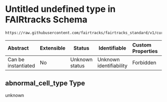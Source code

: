 # Untitled undefined type in FAIRtracks Schema

```txt
https://raw.githubusercontent.com/fairtracks/fairtracks_standard/v1/current/json/schema/fairtracks.schema.json#/allOf/0/then/properties/samples/items/properties/sample_type/properties/abnormal_cell_type
```




| Abstract            | Extensible | Status         | Identifiable            | Custom Properties | Additional Properties | Access Restrictions | Defined In                                                                               |
| :------------------ | ---------- | -------------- | ----------------------- | :---------------- | --------------------- | ------------------- | ---------------------------------------------------------------------------------------- |
| Can be instantiated | No         | Unknown status | Unknown identifiability | Forbidden         | Allowed               | none                | [fairtracks.schema.json\*](../json/schema/fairtracks.schema.json "open original schema") |

## abnormal_cell_type Type

unknown
